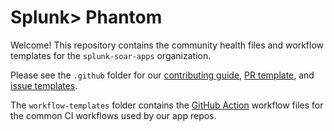 # Splunk> Phantom
Welcome! This repository contains the community health files and workflow templates
for the ```splunk-soar-apps``` organization.

Please see the ```.github``` folder for our [contributing guide](https://github.com/Splunk-SOAR-Apps/.github/blob/workflow-templates/.github/CONTRIBUTING.md), [PR template](https://github.com/Splunk-SOAR-Apps/.github/blob/workflow-templates/.github/pull_request_template.md), and [issue templates](https://github.com/Splunk-SOAR-Apps/.github/tree/workflow-templates/.github/ISSUE_TEMPLATE).

The ```workflow-templates``` folder contains the [GitHub Action](https://docs.github.com/en/actions) 
workflow files for the common CI workflows used by our app repos.